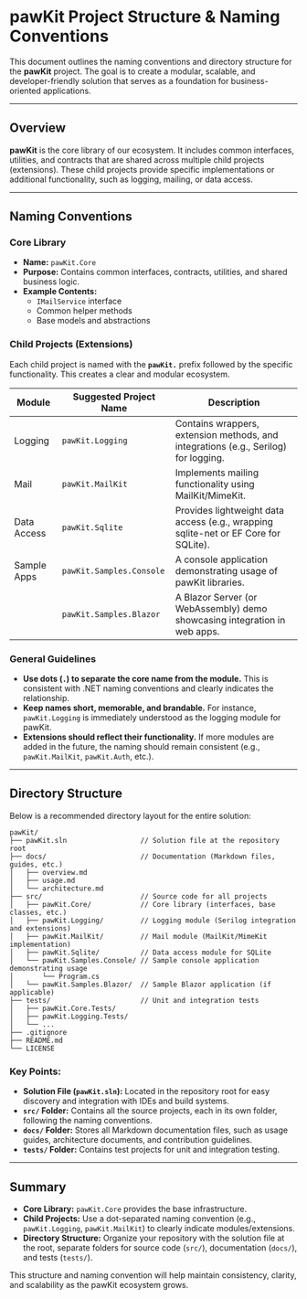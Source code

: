 ﻿<!-- nao7sep | o3-mini-high | 2025-03-30T14:52:54Z -->

# pawKit Project Structure & Naming Conventions

This document outlines the naming conventions and directory structure for the **pawKit** project. The goal is to create a modular, scalable, and developer-friendly solution that serves as a foundation for business-oriented applications.

---

## Overview

**pawKit** is the core library of our ecosystem. It includes common interfaces, utilities, and contracts that are shared across multiple child projects (extensions). These child projects provide specific implementations or additional functionality, such as logging, mailing, or data access.

---

## Naming Conventions

### Core Library
- **Name:** `pawKit.Core`
- **Purpose:** Contains common interfaces, contracts, utilities, and shared business logic.
- **Example Contents:**
  - `IMailService` interface
  - Common helper methods
  - Base models and abstractions

### Child Projects (Extensions)
Each child project is named with the **`pawKit.`** prefix followed by the specific functionality. This creates a clear and modular ecosystem.

| Module           | Suggested Project Name      | Description                              |
|------------------|-----------------------------|------------------------------------------|
| Logging          | `pawKit.Logging`            | Contains wrappers, extension methods, and integrations (e.g., Serilog) for logging. |
| Mail             | `pawKit.MailKit`            | Implements mailing functionality using MailKit/MimeKit. |
| Data Access      | `pawKit.Sqlite`             | Provides lightweight data access (e.g., wrapping sqlite-net or EF Core for SQLite). |
| Sample Apps      | `pawKit.Samples.Console`    | A console application demonstrating usage of pawKit libraries. |
|                  | `pawKit.Samples.Blazor`     | A Blazor Server (or WebAssembly) demo showcasing integration in web apps. |

### General Guidelines
- **Use dots (`.`) to separate the core name from the module.** This is consistent with .NET naming conventions and clearly indicates the relationship.
- **Keep names short, memorable, and brandable.** For instance, `pawKit.Logging` is immediately understood as the logging module for pawKit.
- **Extensions should reflect their functionality.** If more modules are added in the future, the naming should remain consistent (e.g., `pawKit.MailKit`, `pawKit.Auth`, etc.).

---

## Directory Structure

Below is a recommended directory layout for the entire solution:

```plaintext
pawKit/
├── pawKit.sln                  // Solution file at the repository root
├── docs/                       // Documentation (Markdown files, guides, etc.)
│   ├── overview.md
│   ├── usage.md
│   └── architecture.md
├── src/                        // Source code for all projects
│   ├── pawKit.Core/            // Core library (interfaces, base classes, etc.)
│   ├── pawKit.Logging/         // Logging module (Serilog integration and extensions)
│   ├── pawKit.MailKit/         // Mail module (MailKit/MimeKit implementation)
│   ├── pawKit.Sqlite/          // Data access module for SQLite
│   └── pawKit.Samples.Console/ // Sample console application demonstrating usage
│       └── Program.cs
│   └── pawKit.Samples.Blazor/  // Sample Blazor application (if applicable)
├── tests/                      // Unit and integration tests
│   ├── pawKit.Core.Tests/
│   ├── pawKit.Logging.Tests/
│   └── ...
├── .gitignore
├── README.md
└── LICENSE
```

### Key Points:
- **Solution File (`pawKit.sln`):** Located in the repository root for easy discovery and integration with IDEs and build systems.
- **`src/` Folder:** Contains all the source projects, each in its own folder, following the naming conventions.
- **`docs/` Folder:** Stores all Markdown documentation files, such as usage guides, architecture documents, and contribution guidelines.
- **`tests/` Folder:** Contains test projects for unit and integration testing.

---

## Summary

- **Core Library:** `pawKit.Core` provides the base infrastructure.
- **Child Projects:** Use a dot-separated naming convention (e.g., `pawKit.Logging`, `pawKit.MailKit`) to clearly indicate modules/extensions.
- **Directory Structure:** Organize your repository with the solution file at the root, separate folders for source code (`src/`), documentation (`docs/`), and tests (`tests/`).

This structure and naming convention will help maintain consistency, clarity, and scalability as the pawKit ecosystem grows.

